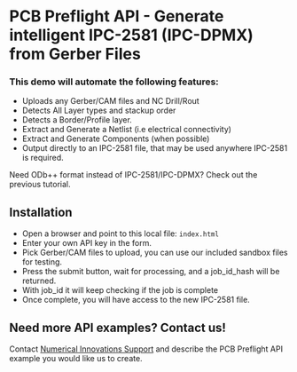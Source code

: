 # PCB Preflight API - Generate intelligent IPC-2581 (IPC-DPMX) from Gerber Files

### This demo will automate the following features: 
* Uploads any Gerber/CAM files and NC Drill/Rout
* Detects All Layer types and stackup order
* Detects a Border/Profile layer.
* Extract and Generate a Netlist (i.e electrical connectivity)
* Extract and Generate Components (when possible)  
* Output directly to an IPC-2581 file, that may be used anywhere IPC-2581 is required.

Need ODb++ format instead of IPC-2581/IPC-DPMX? Check out the previous tutorial.


## Installation
* Open a browser and point to this local file: `index.html`
* Enter your own API key in the form.
* Pick Gerber/CAM files to upload, you can use our included sandbox files for testing.
* Press the submit button, wait for processing, and a job_id_hash will be returned.
* With job_id it will keep checking if the job is complete
* Once complete, you will have access to the new IPC-2581 file.


## Need more API examples? Contact us!
Contact <a href="https://support.numericalinnovations.com/support/tickets/new">Numerical Innovations Support</a> and describe the PCB Preflight API example you would like us to create.